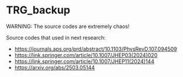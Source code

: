 # TRG_backup

WARNING:
The source codes are extremely chaos!

Source codes that used in next research:
- https://journals.aps.org/prd/abstract/10.1103/PhysRevD.107.094509
- https://link.springer.com/article/10.1007/JHEP03(2024)020
- https://link.springer.com/article/10.1007/JHEP11(2024)144
- https://arxiv.org/abs/2503.05144
